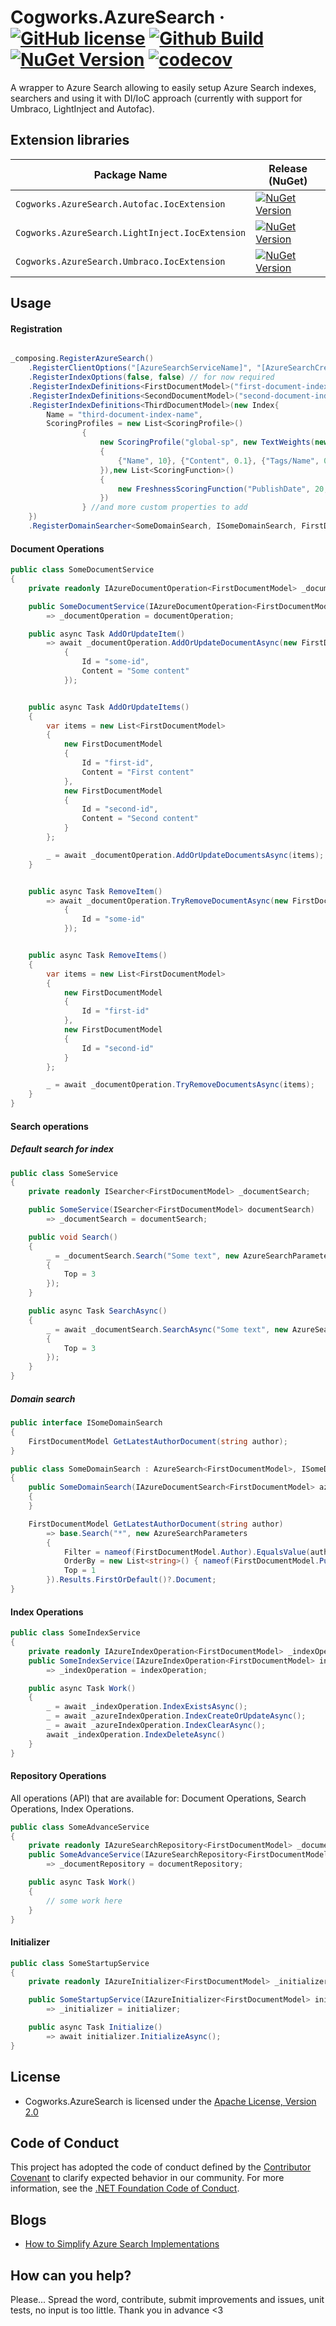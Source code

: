 # Cogworks.AzureSearch &middot; [![GitHub license](https://img.shields.io/badge/license-Apache%202.0-blue.svg)](LICENSE.md) [![Github Build](https://img.shields.io/github/workflow/status/thecogworks/cogworks.azuresearch/Changelog%20generator%20and%20NuGet%20Releasing)](https://github.com/thecogworks/Cogworks.AzureSearch/actions?query=workflow%3A%22Changelog+generator+and+NuGet+Releasing%22) [![NuGet Version](https://img.shields.io/nuget/v/Cogworks.AzureSearch)](https://www.nuget.org/packages/Cogworks.AzureSearch/) [![codecov](https://codecov.io/gh/thecogworks/UmbracoAzureSearch/branch/master/graph/badge.svg?token=UMLJ5S8UJX)](undefined)

A wrapper to Azure Search allowing to easily setup Azure Search indexes, searchers and using it with DI/IoC approach (currently with support for Umbraco, LightInject and Autofac).

## Extension libraries

| Package Name                   | Release (NuGet) |
|--------------------------------|-----------------|
| `Cogworks.AzureSearch.Autofac.IocExtension` | [![NuGet Version](https://img.shields.io/nuget/v/Cogworks.AzureSearch.Autofac.IocExtension)](https://www.nuget.org/packages/Cogworks.AzureSearch.Autofac.IocExtension/) |
| `Cogworks.AzureSearch.LightInject.IocExtension` | [![NuGet Version](https://img.shields.io/nuget/v/Cogworks.AzureSearch.LightInject.IocExtension)](https://www.nuget.org/packages/Cogworks.AzureSearch.LightInject.IocExtension/) |
| `Cogworks.AzureSearch.Umbraco.IocExtension` | [![NuGet Version](https://img.shields.io/nuget/v/Cogworks.AzureSearch.Umbraco.IocExtension)](https://www.nuget.org/packages/Cogworks.AzureSearch.Umbraco.IocExtension/) |

## Usage

#### Registration

```csharp

_composing.RegisterAzureSearch()
    .RegisterClientOptions("[AzureSearchServiceName]", "[AzureSearchCredentials]")
    .RegisterIndexOptions(false, false) // for now required
    .RegisterIndexDefinitions<FirstDocumentModel>("first-document-index-name")
    .RegisterIndexDefinitions<SecondDocumentModel>("second-document-index-name")
    .RegisterIndexDefinitions<ThirdDocumentModel>(new Index{
        Name = "third-document-index-name",
        ScoringProfiles = new List<ScoringProfile>()
                {
                    new ScoringProfile("global-sp", new TextWeights(new Dictionary<string, double>()
                    {
                        {"Name", 10}, {"Content", 0.1}, {"Tags/Name", 0.1}
                    }),new List<ScoringFunction>()
                    {
                        new FreshnessScoringFunction("PublishDate", 20, TimeSpan.FromDays(180), ScoringFunctionInterpolation.Quadratic)
                    })
                } //and more custom properties to add
    })
    .RegisterDomainSearcher<SomeDomainSearch, ISomeDomainSearch, FirstDocumentModel>();
```

#### Document Operations

```csharp
public class SomeDocumentService
{
    private readonly IAzureDocumentOperation<FirstDocumentModel> _documentOperation;

    public SomeDocumentService(IAzureDocumentOperation<FirstDocumentModel> documentOperation)
        => _documentOperation = documentOperation;

    public async Task AddOrUpdateItem()
        => await _documentOperation.AddOrUpdateDocumentAsync(new FirstDocumentModel
            {
                Id = "some-id",
                Content = "Some content"
            });


    public async Task AddOrUpdateItems()
    {
        var items = new List<FirstDocumentModel>
        {
            new FirstDocumentModel
            {
                Id = "first-id",
                Content = "First content"
            },
            new FirstDocumentModel
            {
                Id = "second-id",
                Content = "Second content"
            }
        };

        _ = await _documentOperation.AddOrUpdateDocumentsAsync(items);
    }


    public async Task RemoveItem()
        => await _documentOperation.TryRemoveDocumentAsync(new FirstDocumentModel
            {
                Id = "some-id"
            });


    public async Task RemoveItems()
    {
        var items = new List<FirstDocumentModel>
        {
            new FirstDocumentModel
            {
                Id = "first-id"
            },
            new FirstDocumentModel
            {
                Id = "second-id"
            }
        };

        _ = await _documentOperation.TryRemoveDocumentsAsync(items);
    }
}
```

#### Search operations
##### Default search for index

```csharp
public class SomeService
{
    private readonly ISearcher<FirstDocumentModel> _documentSearch;

    public SomeService(ISearcher<FirstDocumentModel> documentSearch)
        => _documentSearch = documentSearch;

    public void Search()
    {
        _ = _documentSearch.Search("Some text", new AzureSearchParameters
        {
            Top = 3
        });
    }

    public async Task SearchAsync()
    {
        _ = await _documentSearch.SearchAsync("Some text", new AzureSearchParameters
        {
            Top = 3
        });
    }
}
```

##### Domain search

``` csharp
public interface ISomeDomainSearch
{
    FirstDocumentModel GetLatestAuthorDocument(string author);
}

public class SomeDomainSearch : AzureSearch<FirstDocumentModel>, ISomeDomainSearch
{
    public SomeDomainSearch(IAzureDocumentSearch<FirstDocumentModel> azureSearchRepository) : base(azureSearchRepository)
    {
    }

    FirstDocumentModel GetLatestAuthorDocument(string author)
        => base.Search("*", new AzureSearchParameters
        {
            Filter = nameof(FirstDocumentModel.Author).EqualsValue(author)
            OrderBy = new List<string>() { nameof(FirstDocumentModel.PublishedDate) + "desc" }
            Top = 1
        }).Results.FirstOrDefault()?.Document;
}
```

#### Index Operations

```csharp
public class SomeIndexService
{
    private readonly IAzureIndexOperation<FirstDocumentModel> _indexOperation;
    public SomeIndexService(IAzureIndexOperation<FirstDocumentModel> indexOperation)
        => _indexOperation = indexOperation;

    public async Task Work()
    {
        _ = await _indexOperation.IndexExistsAsync();
        _ = await _azureIndexOperation.IndexCreateOrUpdateAsync();
        _ = await _azureIndexOperation.IndexClearAsync();
        await _indexOperation.IndexDeleteAsync()
    }
}
```

#### Repository Operations

All operations (API) that are available for: Document Operations, Search Operations, Index Operations.

```csharp
public class SomeAdvanceService
{
    private readonly IAzureSearchRepository<FirstDocumentModel> _documentRepository;
    public SomeAdvanceService(IAzureSearchRepository<FirstDocumentModel> documentRepository)
        => _documentRepository = documentRepository;

    public async Task Work()
    {
        // some work here
    }
}
```

#### Initializer

```csharp
public class SomeStartupService
{
    private readonly IAzureInitializer<FirstDocumentModel> _initializer;

    public SomeStartupService(IAzureInitializer<FirstDocumentModel> initializer)
        => _initializer = initializer;

    public async Task Initialize()
        => await initializer.InitializeAsync();
}
```

## License

- Cogworks.AzureSearch is licensed under the [Apache License, Version 2.0](https://opensource.org/licenses/Apache-2.0)

## Code of Conduct

This project has adopted the code of conduct defined by the [Contributor Covenant](https://contributor-covenant.org/) to clarify expected behavior in our community.
For more information, see the [.NET Foundation Code of Conduct](https://dotnetfoundation.org/code-of-conduct).

## Blogs

* [How to Simplify Azure Search Implementations](https://www.wearecogworks.com/blog/how-to-simplify-azure-search-implementations/)

## How can you help?

Please... Spread the word, contribute, submit improvements and issues, unit tests, no input is too little. Thank you in advance <3
